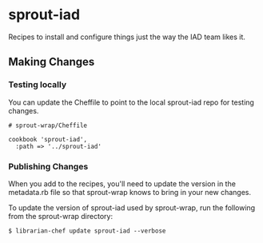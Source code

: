 # sprout-iad

Recipes to install and configure things just the way the IAD team likes it.

## Making Changes

### Testing locally

You can update the Cheffile to point to the local sprout-iad repo for testing changes.

    # sprout-wrap/Cheffile
    
    cookbook 'sprout-iad',
      :path => '../sprout-iad'

### Publishing Changes

When you add to the recipes, you'll need to update the version in the metadata.rb file
so that sprout-wrap knows to bring in your new changes.

To update the version of sprout-iad used by sprout-wrap, run the following from the sprout-wrap directory:

    $ librarian-chef update sprout-iad --verbose
